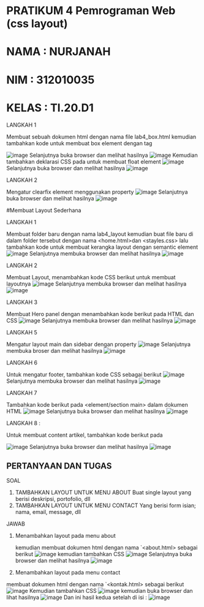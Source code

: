 # PRATIKUM 4 Pemrograman Web (css layout)

# NAMA  : NURJANAH
# NIM   : 312010035
# KELAS : TI.20.D1

LANGKAH 1

Membuat sebuah dokumen html dengan nama file lab4_box.html kemudian tambahkan kode untuk membuat box element dengan tag <div>
![image](https://user-images.githubusercontent.com/101665497/162599542-bbbc7208-75f2-4544-87b0-ed5835db60ad.png)
Selanjutnya buka browser dan melihat hasilnya
![image](https://user-images.githubusercontent.com/101665497/162599567-8bdd42a1-d957-4160-9a8d-4478f46d6947.png)
Kemudian tambahkan deklarasi CSS pada <head> untuk membuat float element
![image](https://user-images.githubusercontent.com/101665497/162599588-d1d3b1bd-78c5-4712-a9b1-5d538548373b.png)
Selanjutnya buka browser dan melihat hasilnya
![image](https://user-images.githubusercontent.com/101665497/162599606-d897237a-da43-479e-84a3-c4e906b0d1b7.png)
  
LANGKAH 2
  
Mengatur clearfix element menggunakan property <clear>
![image](https://user-images.githubusercontent.com/101665497/162599633-9314c3a1-9ac6-4a20-9931-a5fbffeae14c.png)
Selanjutnya buka browser dan melihat hasilnya
![image](https://user-images.githubusercontent.com/101665497/162599643-593cd17a-4176-461a-b3d4-767f4e1cead4.png)
  
#Membuat Layout Sederhana

LANGKAH 1
  
Membuat folder baru dengan nama lab4_layout kemudian buat file baru di dalam folder tersebut dengan nama <home.html>dan <stayles.css> lalu tambahkan kode untuk membuat kerangka layout dengan semantic element
![image](https://user-images.githubusercontent.com/101665497/162599698-1974d566-1267-4964-9ebc-69212415712b.png)
Selanjutnya membuka browser dan melihat hasilnya
![image](https://user-images.githubusercontent.com/101665497/162599747-73a27105-b356-4d4f-bc54-943d8dcd4eac.png)
  
LANGKAH 2
  
Membuat Layout, menambahkan kode CSS berikut untuk membuat layoutnya
![image](https://user-images.githubusercontent.com/101665497/162599801-aa5ff463-9514-4142-9863-2f1d53a0acd2.png)
Selanjutnya membuka browser dan melihat hasilnya
![image](https://user-images.githubusercontent.com/101665497/162599936-0353c495-f8c3-4419-bd6c-045663de3d60.png)
  
LANGKAH 3
  
Membuat Hero panel dengan menambahkan kode berikut pada HTML dan CSS
![image](https://user-images.githubusercontent.com/101665497/162599998-aef25229-5f9a-4739-8663-aa9626984fb0.png)
Selanjutnya membuka browser dan melihat hasilnya
![image](https://user-images.githubusercontent.com/101665497/162600014-cb3e49dd-0bb4-46f0-aa92-9e2a1db594d2.png)
  
LANGKAH 5
  
Mengatur layout main dan sidebar dengan property <float>
![image](https://user-images.githubusercontent.com/101665497/162600042-5d3b4c3d-1406-4ba4-8e55-1d09ec203552.png)
Selanjutnya membuka broser dan melihat hasilnya
![image](https://user-images.githubusercontent.com/101665497/162600059-9a96a1e0-d0da-491b-922a-1bac6fb3edf9.png)
  
LANGKAH 6
  
Untuk mengatur footer, tambahkan kode CSS sebagai berikut
![image](https://user-images.githubusercontent.com/101665497/162600180-89adcfbf-e7a1-4289-9dd0-58395ff06ac5.png)
Selanjutnya membuka browser dan melihat hasilnya
![image](https://user-images.githubusercontent.com/101665497/162600216-2ab7e1ba-8dc4-4bb1-abed-ae795ff1fa0a.png)
  
LANGKAH 7
  
Tambahkan kode berikut pada <element/section main> dalam dokumen HTML
![image](https://user-images.githubusercontent.com/101665497/162600322-54f1ee96-4b5d-49ca-a3ff-ca99eacf7db7.png)
Selanjutnya buka browser dan melihat hasilnya
![image](https://user-images.githubusercontent.com/101665497/162600310-0ed0692c-edd9-4932-b65f-012e2451d193.png)
  
LANGKAH 8 :
  
Untuk membuat content artikel, tambahkan kode berikut pada <section main>
![image](https://user-images.githubusercontent.com/101665497/162600370-37edea19-baf1-40e2-a53a-9fc8ea7aa9e5.png)
Selanjutnya buka browser dan melihat hasilnya
![image](https://user-images.githubusercontent.com/101665497/162600398-f69d390f-c3c7-4649-9d3e-5a03d0502a02.png)

# PERTANYAAN DAN TUGAS

  SOAL
1. TAMBAHKAN LAYOUT UNTUK MENU ABOUT
   Buat single layout yang berisi deskripsi, portofolio, dll
2. TAMBAHKAN LAYOUT UNTUK MENU CONTACT
  Yang berisi form isian; nama, email, message, dll
  
JAWAB
1. Menambahkan layout pada menu about
  
   kemudian membuat dokumen html dengan nama `<about.html> sebagai berikut
  ![image](https://user-images.githubusercontent.com/101665497/162600473-851d4001-eb5b-46c2-b8cb-1938d0a453b6.png)
   kemudian tambahkan CSS 
  ![image](https://user-images.githubusercontent.com/101665497/162600506-246b7cdc-fd42-459b-8c9d-84d671dc043e.png)
  Selanjutnya buka browser dan melihat hasilnya
  ![image](https://user-images.githubusercontent.com/101665497/162600538-676fec99-8125-4036-8ac6-3cde952187b4.png)
  
2. Menambahkan layout pada menu contact
  
  membuat dokumen html dengan nama `<kontak.html> sebagai berikut
  ![image](https://user-images.githubusercontent.com/101665497/162600584-9d83c1dc-2f89-48a0-bfa8-8f1ae27b6c00.png)
  Kemudian tambahkan CSS
  ![image](https://user-images.githubusercontent.com/101665497/162600602-2db53014-be9e-4846-a9cd-74a62e9de8ab.png)
  kemudian buka browser dan lihat hasilnya
  ![image](https://user-images.githubusercontent.com/101665497/162600639-c8bcf824-ec9d-47e0-9ec3-6d62d3b375fa.png)
  Dan ini hasil kedua setelah di isi :
  ![image](https://user-images.githubusercontent.com/101665497/162600688-9ab48189-04ce-46fe-b632-b97988707df5.png)



